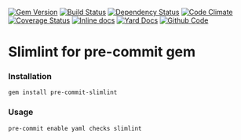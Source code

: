 [![Gem Version](https://badge.fury.io/rb/pre-commit-slimlint.png)](https://rubygems.org/gems/pre-commit-slimlint)
[![Build Status](https://secure.travis-ci.org/pre-commit-plugins/pre-commit-slimlint.png?branch=master)](https://travis-ci.org/pre-commit-plugins/pre-commit-slimlint)
[![Dependency Status](https://gemnasium.com/pre-commit-plugins/pre-commit-slimlint.png)](https://gemnasium.com/pre-commit-plugins/pre-commit-slimlint)
[![Code Climate](https://codeclimate.com/github/pre-commit-plugins/pre-commit-slimlint.png)](https://codeclimate.com/github/pre-commit-plugins/pre-commit-slimlint)
[![Coverage Status](https://img.shields.io/coveralls/pre-commit-plugins/pre-commit-slimlint.svg)](https://coveralls.io/r/pre-commit-plugins/pre-commit-slimlint?branch=master)
[![Inline docs](http://inch-ci.org/github/pre-commit-plugins/pre-commit-slimlint.png)](http://inch-ci.org/github/pre-commit-plugins/pre-commit-slimlint)
[![Yard Docs](http://img.shields.io/badge/yard-docs-blue.svg)](http://rubydoc.info/github/pre-commit-plugins/pre-commit-slimlint/master/frames)
[![Github Code](http://img.shields.io/badge/github-code-blue.svg)](https://github.com/pre-commit-plugins/pre-commit-slimlint)

# Slimlint for pre-commit gem

### Installation

    gem install pre-commit-slimlint

### Usage

    pre-commit enable yaml checks slimlint
